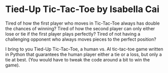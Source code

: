 Tied-Up Tic-Tac-Toe by Isabella Cai
===========
Tired of how the first player who moves in Tic-Tac-Toe always has double the chances of winning? 
Tired of how the second player can only either lose or tie if the first player plays perfectly?
Tired of not having a challenging opponent who always moves pieces to the perfect position?

I bring to you Tied-Up Tic-Tac-Toe, a human vs. AI tic-tac-toe game written in Python that 
guarantees the human player either a tie or a loss, but only a tie at best. (You would have 
to tweak the code around a bit to win the game).
